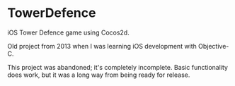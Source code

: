 # TowerDefence
iOS Tower Defence game using Cocos2d.

Old project from 2013 when I was learning iOS development with Objective-C.

This project was abandoned; it's completely incomplete. Basic functionality does work, but it was a long way from being ready for release.
